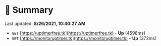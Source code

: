 # 📖 Summary
Last updated: **8/26/2021, 10:40:27 AM**

- `GET` [https://uptimerfree.tk](https://uptimerfree.tk) - **Up** (4598ms)
- `GET` [https://monitoruptimer.tk](https://monitoruptimer.tk) - **Up** (372ms)
